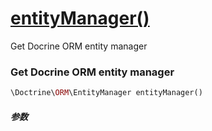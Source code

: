 [entityManager()](http://twinh.github.com/widget/api/entityManager)
===================================================================

Get Docrine ORM entity manager

### Get Docrine ORM entity manager
```php
\Doctrine\ORM\EntityManager entityManager()
```

##### 参数

